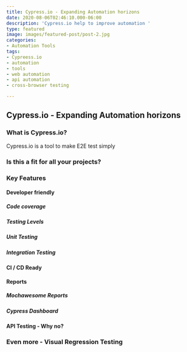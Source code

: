 ```yaml
---
title: Cypress.io - Expanding Automation horizons
date: 2020-08-06T02:46:10.000-06:00
description: 'Cypress.io help to improve automation '
type: featured
image: images/featured-post/post-2.jpg
categories:
- Automation Tools
tags:
- Cypreess.io
- automation
- tools
- web automation
- api automation
- cross-browser testing

---
```

## Cypress.io - Expanding Automation horizons

### What is Cypress.io?

Cypress.io is a tool to make E2E test simply

### Is this a fit for all your projects?

### Key Features

#### Developer friendly

##### Code coverage

##### Testing Levels

##### Unit Testing

##### Integration Testing

#### CI / CD Ready

#### Reports

##### Mochawesome Reports

##### Cypress Dashboard

#### API Testing - Why no?

### Even more - Visual Regression Testing
